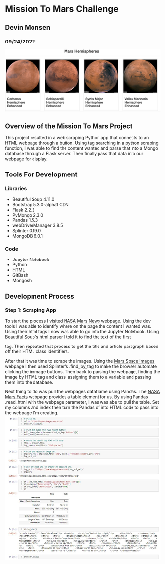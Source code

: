 # Mission To Mars Challenge
## Devin Monsen
### 09/24/2022
![planets](images/planets.png)

## Overview of the Mission To Mars Project ##

This project resulted in a web scraping Python app that connects to an HTML webpage through a button. Using tag searching in a python scraping function, I was able to find the content wanted and parse that into a Mongo database through a Flask server. Then finally pass that data into our webpage for display.

## Tools For Development

### Libraries
-  Beautiful Soup 4.11.0
-  Bootstrap 5.3.0-alpha1 CDN
-  Flask 2.2.2
-  PyMongo 2.3.0
-  Pandas 1.5.3
-  webDriverManager 3.8.5
-  Splinter 0.19.0
-  MongoDB 6.0.1

### Code
- Jupyter Notebook
- Python
- HTML
- GitBash
- Mongosh

## Development Process
### Step 1: Scraping App
To start the process I visited [NASA Mars News](https://mars.nasa.gov/news/?page=0&per_page=40&order=publish_date+desc%2Ccreated_at+desc&search=&category=19%2C165%2C184%2C204&blank_scope=Latest) webpage. Using the dev tools I was able to identify where on the page the content I wanted was. Using their html tags I now was able to go into the Jupyter Notebook. Using Beautiful Soup's html.parser I told it to find the text of the first <div> tag. Then repeated that process to get the title and article paragraph based off their HTML class identifiers. 

  After that it was time to scrape the images. Using the [Mars Space Images](https://spaceimages-mars.com) webpage I then used Splinter's .find_by_tag to make the browser automate clicking the immage buttons. Then back to parsing the webpage, finding the image by HTML tag and class, assigning them to a variable and passing them into the database.

Next thing to do was pull the webpages dataframe using Pandas. The [NASA Mars Facts](https://galaxyfacts-mars.com) webpage provides a table element for us. By using Pandas .read_html with the webpage parameter, I was was abe to pull the table. Set my columns and index then turn the Pandas df into HTML code to pass into the webpage I'm creating. ![scraping](images/scraperipynb.JPG)
